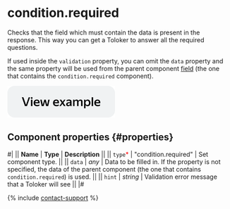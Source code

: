 # condition.required

Checks that the field which must contain the data is present in the response. This way you can get a Toloker to answer all the required questions.

If used inside the `validation` property, you can omit the `data` property and the same property will be used from the parent component [field](fields.md) (the one that contains the `condition.required` component).

[![View example in the sandbox](../_images/buttons/view-example.svg)](https://ya.cc/t/td7VbsVy3tweoh)

## Component properties {#properties}

#|
|| **Name** | **Type** | **Description** ||
|| `type`<span style="color: red">\*</span> | "condition.required" | Set component type. ||
|| `data` | _any_ | Data to be filled in. If the property is not specified, the data of the parent component (the one that contains `condition.required`) is used. ||
|| `hint` | _string_ | Validation error message that a Toloker will see ||
|#

{% include [contact-support](../_includes/contact-support.md) %}
